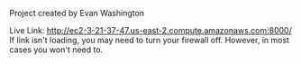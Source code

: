 Project created by Evan Washington

Live Link: http://ec2-3-21-37-47.us-east-2.compute.amazonaws.com:8000/
If link isn't loading, you may need to turn your firewall off. However, in most cases you won't need to.
